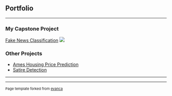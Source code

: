 ## Portfolio

---

### My Capstone Project

[Fake News Classification](/FakeNewsClassification/)
<img src="images/dummy_thumbnail.jpg?raw=true"/>



### Other Projects

- [Ames Housing Price Prediction](/Project2Ames)
- [Satire Detection](/Satire-Detection)


---




---
<p style="font-size:11px">Page template forked from <a href="https://github.com/evanca/quick-portfolio">evanca</a></p>
<!-- Remove above link if you don't want to attibute -->
